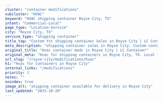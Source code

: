 ```yaml
---
cluster: "container modifications"
subcluster: "HVAC"
keyword: "HVAC shipping container Royse City, TX"
intent: "Commercial-Local"
page_type: "Location-Service"
city: "Royse City, TX"
service_type: "shipping container"
title_tag: "Custom Yst shipping container Sales in Royse City | LC Container"
meta_description: "shipping container sales in Royse City. Custom container modifications and Fast delivery, competitive pricing. Serving modifications area. Quote ID: M6U. Call (214) 524-4168 for your free quote today."
original_title: "Hvac container mods in Royse City | LC Container"
original_meta: "Hvac for shipping containers in Royse City, TX. Local fabrication & pro install. LC Container — Since 2003. Get a quote."
url_slug: "/royse-city/modifications/hvac"
h1: "Hvac for Containers in Royse City"
internal_links: "/modifications"
priority: 3
notes: ""
noindex: true
image_alt: "shipping container available for delivery in Royse City"
last_updated: "2025-10-20"
---
```


<!-- TODO: Add unique city/inventory copy, images, and internal links here. -->
